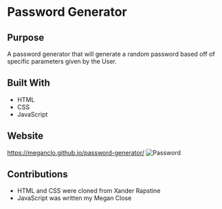 # Password Generator

## Purpose
A password generator that will generate a random password based off of specific parameters given by the User. 

## Built With
* HTML
* CSS
* JavaScript

## Website
https://meganclo.github.io/password-generator/
![Password](https://user-images.githubusercontent.com/77699944/108276033-0c12f200-712c-11eb-8df1-1e0513fd7890.jpg)



## Contributions
* HTML and CSS were cloned from Xander Rapstine
* JavaScript was written my Megan Close
